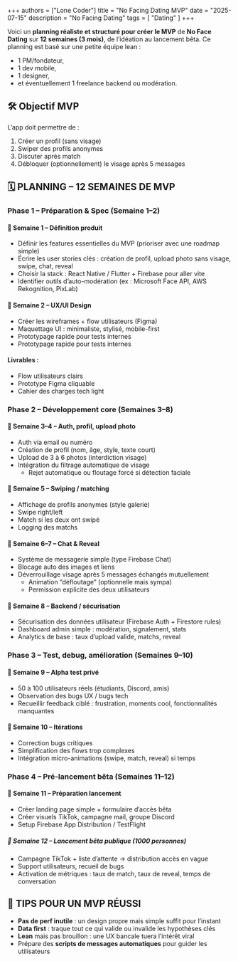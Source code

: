 +++
authors = ["Lone Coder"]
title = "No Facing Dating MVP"
date = "2025-07-15"
description = "No Facing Dating"
tags = [
    "Dating"
]
+++

Voici un **planning réaliste et structuré pour créer le MVP** de **No Face Dating** sur **12 semaines (3 mois)**, de l’idéation au lancement bêta. Ce planning est basé sur une petite équipe lean : 
* 1 PM/fondateur, 
* 1 dev mobile, 
* 1 designer, 
* et éventuellement 1 freelance backend ou modération.

## 🛠️ Objectif MVP

L’app doit permettre de :
1. Créer un profil (sans visage)
2. Swiper des profils anonymes
3. Discuter après match
4. Débloquer (optionnellement) le visage après 5 messages

## 🗓️ PLANNING – 12 SEMAINES DE MVP

### Phase 1 – Préparation & Spec (Semaine 1–2)

#### 📌 Semaine 1 – Définition produit

* Définir les features essentielles du MVP (prioriser avec une roadmap simple)
* Écrire les user stories clés : création de profil, upload photo sans visage, swipe, chat, reveal
* Choisir la stack : React Native / Flutter + Firebase pour aller vite
* Identifier outils d’auto-modération (ex : Microsoft Face API, AWS Rekognition, PixLab)

#### 📌 Semaine 2 – UX/UI Design

* Créer les wireframes + flow utilisateurs (Figma)
* Maquettage UI : minimaliste, stylisé, mobile-first
* Prototypage rapide pour tests internes
* Prototypage rapide pour tests internes

#### Livrables :
* Flow utilisateurs clairs
* Prototype Figma cliquable
* Cahier des charges tech light

### Phase 2 – Développement core (Semaines 3–8)

#### 📌 Semaine 3–4 – Auth, profil, upload photo

* Auth via email ou numéro
* Création de profil (nom, âge, style, texte court)
* Upload de 3 à 6 photos (interdiction visage)
* Intégration du filtrage automatique de visage
    * Rejet automatique ou floutage forcé si détection faciale

#### 📌 Semaine 5 – Swiping / matching

* Affichage de profils anonymes (style galerie)
* Swipe right/left
*  Match si les deux ont swipé
* Logging des matchs

#### 📌 Semaine 6–7 – Chat & Reveal

* Système de messagerie simple (type Firebase Chat)
* Blocage auto des images et liens
* Déverrouillage visage après 5 messages échangés mutuellement
    * Animation “défloutage” (optionnelle mais sympa)
    * Permission explicite des deux utilisateurs

#### 📌 Semaine 8 – Backend / sécurisation

* Sécurisation des données utilisateur (Firebase Auth + Firestore rules)
* Dashboard admin simple : modération, signalement, stats
* Analytics de base : taux d’upload valide, matchs, reveal

### Phase 3 – Test, debug, amélioration (Semaines 9–10)

#### 📌 Semaine 9 – Alpha test privé

* 50 à 100 utilisateurs réels (étudiants, Discord, amis)
* Observation des bugs UX / bugs tech
*  Recueillir feedback ciblé : frustration, moments cool, fonctionnalités manquantes

#### 📌 Semaine 10 – Itérations

* Correction bugs critiques
* Simplification des flows trop complexes
* Intégration micro-animations (swipe, match, reveal) si temps

### Phase 4 – Pré-lancement bêta (Semaines 11–12)

#### 📌 Semaine 11 – Préparation lancement

* Créer landing page simple + formulaire d’accès bêta
* Créer visuels TikTok, campagne mail, groupe Discord
* Setup Firebase App Distribution / TestFlight

##### 📌 Semaine 12 – Lancement bêta publique (1000 personnes)

* Campagne TikTok + liste d’attente → distribution accès en vague
* Support utilisateurs, recueil de bugs
* Activation de métriques : taux de match, taux de reveal, temps de conversation

## 🧩 TIPS POUR UN MVP RÉUSSI

* **Pas de perf inutile** : un design propre mais simple suffit pour l’instant
* **Data first** : traque tout ce qui valide ou invalide les hypothèses clés
* **Lean** mais pas brouillon : une UX bancale tuera l’intérêt viral
* Prépare des **scripts de messages automatiques** pour guider les utilisateurs